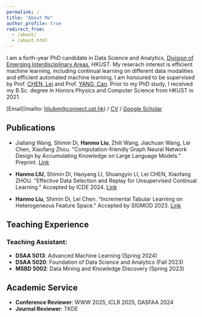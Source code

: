 ```yaml
---
permalink: /
title: "About Me"
author_profile: true
redirect_from: 
  - /about/
  - /about.html
---
```


I am a forth-year PhD candidate in Data Science and Analytics, [Division of Emerging Interdisciplinary Areas](https://emia.hkust.edu.hk/), HKUST. My reserach interest is efficient machine learning, including continual learning on different data modalities and efficient automated machine learning. I am honoured to be supervised by Prof. [CHEN, Lei](https://cse.hkust.edu.hk/~leichen/) and Prof. [YANG, Can](https://sites.google.com/site/eeyangc/). Prior to my PhD study, I received my B.Sc. degree in Honors Physics and Computer Science from HKUST in 2021.

[Email](mailto: hliubm@connect.ust.hk) / [CV](https://liuhanmo321.github.io/files/Hanmo_Liu_CV.pdf) / [Google Scholar](https://scholar.google.com/citations?user=7cL-8BkAAAAJ)

## Publications

- Jialiang Wang, Shimin Di, **Hanmo Liu**, Zhili Wang, Jiachuan Wang, Lei Chen, Xiaofang Zhou. "Computation-friendly Graph Neural Network Design by Accumulating Knowledge on Large Language Models." Preprint. [Link](https://arxiv.org/abs/2408.06717) 

- **Hanmo LIU**, Shimin DI, Haoyang LI, Shuangyin LI, Lei CHEN, Xiaofang ZHOU. "Effective Data Selection and Replay for Unsupervised Continual Learning." Accepted by ICDE 2024. [Link](https://ieeexplore.ieee.org/abstract/document/10598102) 

- **Hanmo Liu**, Shimin Di, Lei Chen. "Incremental Tabular Learning on Heterogeneous Feature Space." Accepted by SIGMOD 2023. [Link](https://dl.acm.org/doi/10.1145/3588698)

## Teaching Experience

### Teaching Assistant: 

- **DSAA 5013**: Advanced Machine Learning (Spring 2024)
- **DSAA 5020**: Foundation of Data Science and Analytics (Fall 2023)
- **MSBD 5002**: Data Mining and Knowledge Discovery (Spring 2023)

## Academic Service

- **Conference Reviewer**: WWW 2025, ICLR 2025, DASFAA 2024
- **Journal Reviewer**: TKDE